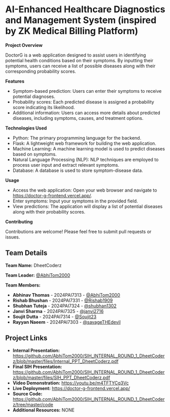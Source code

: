 # AI-Enhanced Healthcare Diagnostics and Management System (inspired by ZK Medical Billing Platform)
**Project Overview** 

DoctorG is a web application designed to assist users in identifying potential health conditions based on their symptoms. By inputting their symptoms, users can receive a list of possible diseases along with their corresponding probability scores.

**Features**

- Symptom-based prediction: Users can enter their symptoms to receive potential diagnoses.
- Probability scores: Each predicted disease is assigned a probability score indicating its likelihood.
- Additional information: Users can access more details about predicted diseases, including symptoms, causes, and treatment options.

**Technologies Used**

- Python: The primary programming language for the backend.
- Flask: A lightweight web framework for building the web application.
- Machine Learning: A machine learning model is used to predict diseases based on symptoms.
- Natural Language Processing (NLP): NLP techniques are employed to process user input and extract relevant symptoms.
- Database: A database is used to store symptom-disease data.


**Usage**

- Access the web application: Open your web browser and navigate to https://doctor-g-frontend.vercel.app/.
- Enter symptoms: Input your symptoms in the provided field.
- View predictions: The application will display a list of potential diseases along with their probability scores.

**Contributing**

Contributions are welcome! Please feel free to submit pull requests or issues.

## Team Details

**Team Name:** DheetCoderz

**Team Leader:** [@AbhiTom2000](https://github.com/AbhiTom2000)

**Team Members:**

- **Abhinav Thomas** - 2024PAI7313 - [@AbhiTom2000](https://github.com/AbhiTom2000)
- **Rishab Bhushan** - 2024PAI7331 - [@Rishab1909](https://github.com/Rishab1909)
- **Shubhan Tuteja** - 2024PAI7324 - [@shubhan1302](https://github.com/shubhan1302)
- **Janvi Sharma** - 2024PAI7325 - [@janvi2716](https://github.com/janvi2716)
- **Soujit Dutta** - 2024PAI7314 - [@Soujit23](https://github.com/Soujit23)
- **Rayyan Naeem** - 2024PAI7303 - [@savageTHEdevil](https://github.com/savageTHEdevil)

## Project Links

- **Internal Presentation:** https://github.com/AbhiTom2000/SIH_INTERNAL_ROUND_1_DheetCoderz/blob/master/files/Internal_PPT_DheetCoderz.pdf
- **Final SIH Presentation:** https://github.com/AbhiTom2000/SIH_INTERNAL_ROUND_1_DheetCoderz/blob/master/files/SIH_PPT_DheetCoderz.pdf
- **Video Demonstration:** https://youtu.be/m4TFTYCq3Vc
- **Live Deployment:** https://doctor-g-frontend.vercel.app/
- **Source Code:** https://github.com/AbhiTom2000/SIH_INTERNAL_ROUND_1_DheetCoderz/tree/master/code
- **Additional Resources:** NONE
